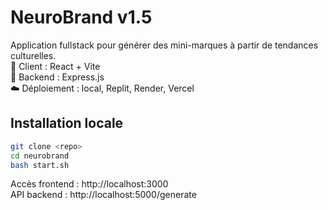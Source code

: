 # NeuroBrand v1.5

Application fullstack pour générer des mini-marques à partir de tendances culturelles.  
🧠 Client : React + Vite  
🔧 Backend : Express.js  
☁️ Déploiement : local, Replit, Render, Vercel

## Installation locale

```bash
git clone <repo>
cd neurobrand
bash start.sh
```

Accès frontend : http://localhost:3000  
API backend : http://localhost:5000/generate
